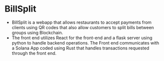 # BillSplit
 
- BillSplit is a webapp that allows restaurants to accept payments from clients using QR codes that also allow customers to split bills between groups using Blockchain.
- The front end utilizes React for the front-end and a flask server using python to handle backend operations. The Front end communicates with a Solana App coded using Rust that handles transactions requested through the front end. 
